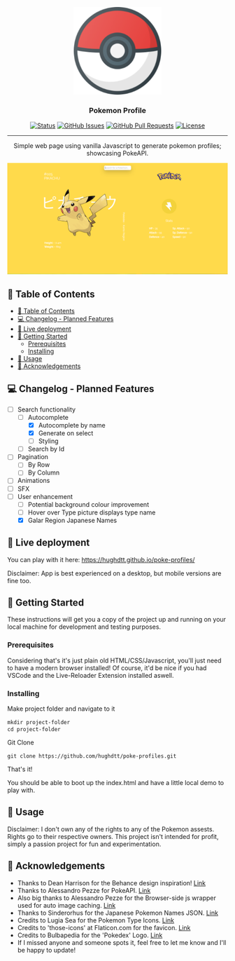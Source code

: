 <p align="center">
  <a href="" rel="noopener">
 <img width=200px height=200px src="img\android-chrome-192x192.png" alt="Project logo"></a>
</p>

<h3 align="center">Pokemon Profile</h3>

<div align="center">

  [![Status](https://img.shields.io/badge/status-active-success.svg)]() 
  [![GitHub Issues](https://img.shields.io/github/issues/hughdtt/poke-profiles.svg)](https://github.com/hughdtt/poke-profiles/issues)
  [![GitHub Pull Requests](https://img.shields.io/github/issues-pr/hughdtt/poke-profiles.svg)](https://github.com/hughdtt/poke-profiles/pulls)
  [![License](https://img.shields.io/badge/license-MIT-blue.svg)](/LICENSE)

</div>

---

<p align="center"> Simple web page using vanilla Javascript to generate pokemon profiles; showcasing PokeAPI.
    <br> 
</p>

![alt text](https://github.com/hughdtt/poke-profiles/blob/main/img/pika-photo.PNG?raw=true)

## 📝 Table of Contents
- [📝 Table of Contents](#-table-of-contents)
- [💻 Changelog - Planned Features](#-changelog---planned-features)
- [🧐 Live deployment <a name = "live_deployment"></a>](#-live-deployment-)
- [🏁 Getting Started <a name = "getting_started"></a>](#-getting-started-)
  - [Prerequisites](#prerequisites)
  - [Installing](#installing)
- [🎈 Usage <a name="usage"></a>](#-usage-)
- [🎉 Acknowledgements <a name = "acknowledgement"></a>](#-acknowledgements-)

## 💻 Changelog - Planned Features
- [ ] Search functionality
  - [ ] Autocomplete
    - [x] Autocomplete by name
    - [x] Generate on select
    - [ ] Styling 
  - [ ] Search by Id
- [ ] Pagination 
  - [ ] By Row
  - [ ] By Column
- [ ] Animations
- [ ] SFX
- [ ] User enhancement
  - [ ] Potential background colour improvement
  - [ ] Hover over Type picture displays type name
  - [x] Galar Region Japanese Names

## 🧐 Live deployment <a name = "live_deployment"></a>
You can play with it here: https://hughdtt.github.io/poke-profiles/

Disclaimer: App is best experienced on a desktop, but mobile versions are fine too. 

## 🏁 Getting Started <a name = "getting_started"></a>
These instructions will get you a copy of the project up and running on your local machine for development and testing purposes. 

### Prerequisites
Considering that's it's just plain old HTML/CSS/Javascript, you'll just need to have a modern browser installed! Of course, it'd be nice if you had VSCode and the Live-Reloader Extension installed aswell.

### Installing

Make project folder and navigate to it

```
mkdir project-folder
cd project-folder
```

Git Clone

```
git clone https://github.com/hughdtt/poke-profiles.git
```

That's it!

You should be able to boot up the index.html and have a little local demo to play with.

## 🎈 Usage <a name="usage"></a>
Disclaimer: I don't own any of the rights to any of the Pokemon assests. Rights go to their respective owners. This project isn't intended for profit, simply a passion project for fun and experimentation. 

## 🎉 Acknowledgements <a name = "acknowledgement"></a>
- Thanks to Dean Harrison for the Behance design inspiration! [Link](https://dribbble.com/shots/2859891--025-Pikachu/attachments/2859891?mode=media)
- Thanks to Alessandro Pezze for PokeAPI. [Link](https://github.com/PokeAPI/pokeapi/)
- Also big thanks to Alessandro Pezze for the Browser-side js wrapper used for auto image caching. [Link](https://github.com/PokeAPI/pokeapi-js-wrapper)
- Thanks to Sinderorhus for the Japanese Pokemon Names JSON. [Link](https://github.com/sindresorhus/pokemon)
- Credits to Lugia Sea for the Pokemon Type Icons. [Link](https://www.deviantart.com/lugia-sea/art/Pokemon-Type-Icons-Vector-869706864)
- Credits to 'those-icons' at Flaticon.com for the favicon. [Link](https://www.flaticon.com/authors/those-icons)
- Credits to Bulbapedia for the 'Pokedex' Logo. [Link](https://bulbapedia.bulbagarden.net/wiki/Pok%C3%A9dex)
- If I missed anyone and someone spots it, feel free to let me know and I'll be happy to update!

